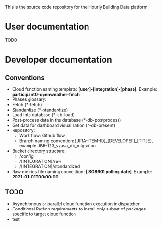 This is the source code repository for the Hourly Building Data platform

# User documentation
TODO
# Developer documentation

## Conventions
* Cloud function naming template: **[user]-[integration]-[phase]**. Example: **participant0-openweather-fetch**
* Phases glossary:
 * Fetch (*-fetch)
 * Standardize (*-standardize)
 * Load into database (*-db-load)
 * Post-process data in the database (*-db-postprocess)
 * Get data for dashboard visualization (*-db-present)
* Repository:
  * Work flow: Github flow
  * Branch naming convention: [JIRA-ITEM-ID]\_[DEVELOPER]\_[TITLE], example JBB-123\_vyusa\_db\_migration
* Bucket directory structure:
  * /config
  * /[INTEGRATION]/raw
  * /[INTEGRATION]/standardized
* Raw metrics file naming convention: **[ISO8601 polling date]**. Example: **2021-01-01T00:00:00**

## TODO
* Asynchronous or parallel cloud function execution in dispatcher
* Conditional Python requirements to install only subset of packages specific to target cloud function
* test
